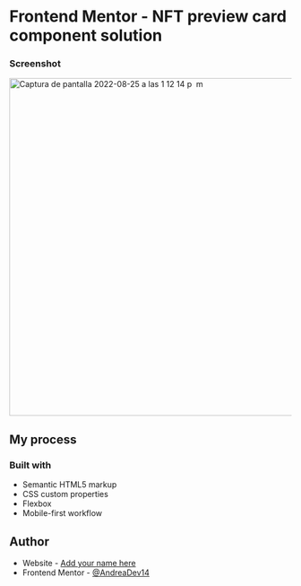 # Frontend Mentor - NFT preview card component solution


### Screenshot

<img width="602" alt="Captura de pantalla 2022-08-25 a las 1 12 14 p  m" src="https://user-images.githubusercontent.com/108431169/186716335-db779b07-7aa9-4c64-89fb-9ba135c89858.png">

## My process

### Built with

- Semantic HTML5 markup
- CSS custom properties
- Flexbox
- Mobile-first workflow



## Author

- Website - [Add your name here](https://www.your-site.com)
- Frontend Mentor - [@AndreaDev14](https://www.frontendmentor.io/profile/AndreaDev14)



